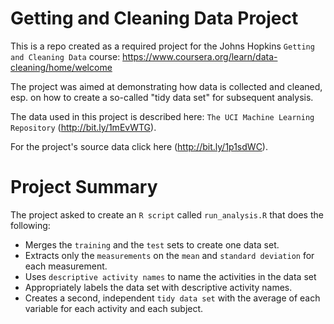 # Getting and Cleaning Data Project

This is a repo created as a required project for the Johns Hopkins `Getting and Cleaning Data` course:
https://www.coursera.org/learn/data-cleaning/home/welcome

The project was aimed at demonstrating how data is collected and cleaned, esp. on how to create a so-called "tidy data set" for subsequent analysis. 

The data used in this project is described here: 
`The UCI Machine Learning Repository` (http://bit.ly/1mEvWTG). 

For the project's source data click here (http://bit.ly/1p1sdWC).

# Project Summary

The project asked to create an `R script` called `run_analysis.R` that does the following:

* Merges the `training` and the `test` sets to create one data set.
* Extracts only the `measurements` on the `mean` and `standard deviation` for each measurement.
* Uses `descriptive activity names` to name the activities in the data set
* Appropriately labels the data set with descriptive activity names.
* Creates a second, independent `tidy data set` with the average of each variable for each activity and each subject.
